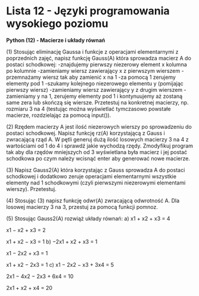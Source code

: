 # Lista 12 - Języki programowania wysokiego poziomu

**Python (12) - Macierze i układy równań**

(1) Stosując eliminację Gaussa i funkcje z operacjami elementarnymi z poprzednich zajęć, napisz funkcję Gauss(A) która sprowadza macierz A do
postaci schodkowej:
-znajdujemy pierwszy niezerowy element x kolumna po kolumnie
-zamieniamy wiersz zawierający x z pierwszym wierszem
-przemnażamy wiersz tak aby zamienić x na 1
-za pomocą 1 zerujemy elementy pod 1
-szukamy kolejnego niezerowego elementu y (pomijając pierwszy wiersz)
-zamieniamy wiersz zawierający y z drugim wierszem
-zamieniamy y na 1, zerujemy elementy pod 1 i kontynuujemy aż zostaną
same zera lub skończą się wiersze.
Przetestuj na konkretnej macierzy, np. rozmiaru 3 na 4 (testując można wyświetlać tymczasowo powstałe macierze, rozdzielając za pomocą input()).

(2) Rzędem macierzy A jest ilość niezerowych wierszy po sprowadzeniu do
postaci schodkowej. Napisz funkcję rz(A) korzystającą z Gauss i zwracającą
rząd A. W pętli generuj dużą ilość losowych macierzy 3 na 4 z wartościami
od 1 do 4 i sprawdź jakie wychodzą rzędy.
Zmodyfikuj program tak aby dla rzędów mniejszych od 3 wyświetlana była
macierz i jej postać schodkowa po czym należy wcisnąć enter aby generować
nowe macierze.

(3) Napisz Gauss2(A) która korzystając z Gauss sprowadza A do postaci
schodkowej i dodatkowo zeruje operacjami elementarnymi wszystkie elementy nad 1 schodkowymi (czyli pierwszymi niezerowymi elementami wierszy).
Przetestuj.

(4) Stosując (3) napisz funkcję odwr(A) zwracającą odwrotność A.
Dla losowej macierzy 3 na 3, przestuj za pomocą funkcji pomnoz.

(5) Stosując Gauss2(A) rozwiąż układy równań:
a)
x1 + x2 + x3 = 4

x1 − x2 + x3 = 2

x1 + x2 − x3 = 1
b)
−2x1 + x2 + x3 = 1

x1 − 2x2 + x3 = 1

x1 + x2 − 2x3 = 1
c)
x1 − 2x2 − x3 + 3x4 = 5

2x1 − 4x2 − 2x3 + 6x4 = 10

2x1 + x2 + x4 = 20
